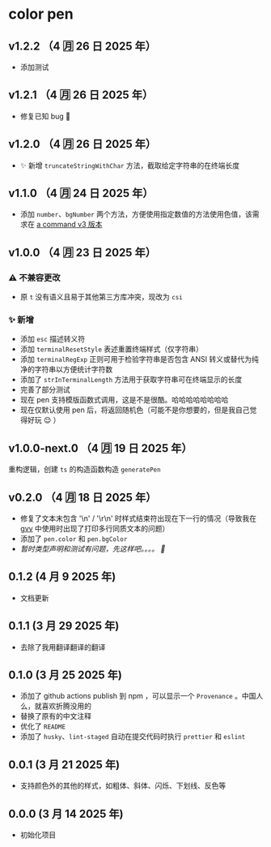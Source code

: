 # color pen

## v1.2.2 （4 🈷️ 26 日 2025 年）

- 添加测试

## v1.2.1 （4 🈷️ 26 日 2025 年）

- 修复已知 bug 🐛

## v1.2.0 （4 🈷️ 26 日 2025 年）

- ✨ 新增 `truncateStringWithChar` 方法，截取给定字符串的在终端长度

## v1.1.0 （4 🈷️ 24 日 2025 年）

- 添加 `number`、`bgNumber` 两个方法，方便使用指定数值的方法使用色值，该需求在 [a command v3 版本](https://www.npmjs.com/package/a-command/v/3.0.0)

## v1.0.0 （4 🈷️ 23 日 2025 年）

### ⚠️ 不兼容更改

- 原 `t` 没有语义且易于其他第三方库冲突，现改为 `csi`

### ✨ 新增

- 添加 `esc` 描述转义符
- 添加 `terminalResetStyle` 表述重置终端样式（仅字符串）
- 添加 `terminalRegExp` 正则可用于检验字符串是否包含 ANSI 转义或替代为纯净的字符串以方便统计字符数
- 添加了 `strInTerminalLength` 方法用于获取字符串可在终端显示的长度
- 完善了部分测试
- 现在 pen 支持模版函数式调用，这是不是很酷。哈哈哈哈哈哈哈哈
- 现在仅默认使用 pen 后，将返回随机色（可能不是你想要的，但是我自己觉得好玩 😌 ）

## v1.0.0-next.0 （4 🈷️ 19 日 2025 年）

重构逻辑，创建 `ts` 的构造函数构造 `generatePen`

## v0.2.0 （4 🈷️ 18 日 2025 年）

- 修复了文本末包含 '\n' / '\r\n' 时样式结束符出现在下一行的情况（导致我在 [gvv](https://www.npmjs.com/package/gvv) 中使用时出现了打印多行同质文本的问题）
- 添加了 `pen.color` 和 `pen.bgColor`
- _暂时类型声明和测试有问题，先这样吧。。。。 🐛_

## 0.1.2 (4 月 9 2025 年)

- 文档更新

## 0.1.1 (3 月 29 2025 年)

- 去除了我用翻译翻译的翻译

## 0.1.0 (3 月 25 2025 年)

- 添加了 github actions publish 到 npm ，可以显示一个 `Provenance` 。中国人么，就喜欢折腾没用的
- 替换了原有的中文注释
- 优化了 `README`
- 添加了 `husky`、`lint-staged` 自动在提交代码时执行 `prettier` 和 `eslint`

## 0.0.1 (3 月 21 2025 年)

- 支持颜色外的其他的样式，如粗体、斜体、闪烁、下划线、反色等

## 0.0.0 (3 月 14 2025 年)

- 初始化项目
